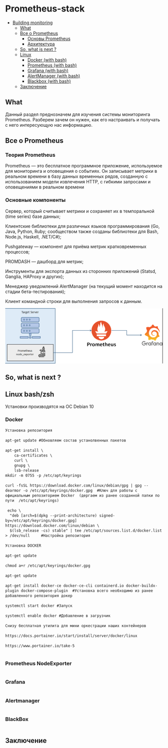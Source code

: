 # Prometheus-stack

 - [Building monitoring](#Сборка-приложения-в-DOCKER-с-помощью-Jenkins-pipline)
   - [What](#what)
   - [Все о Prometheus](#Все-о-Prometheus)
     - [Основы Prometheus](#Теория-Prometheus)
     - [Архитектура](#Основые-компоненты)
   - [So, what is next ?](#So-,-what-is-next-?)
   - [Linux](#linux-bashzsh)
     - [Docker (with bash)](#Docker)
     - [Prometheus (with bash)](#Prometheus-NodeExporter)
     - [Grafana (with bash)](#Grafana)
     - [AlertManager (with bash)](#Alertmanager)
     - [Blackbox (with bash)](#BlackBox)
   - [Заключение](#Заключение)

## What

Данный раздел преднозначем для изучения системы мониторинга Prometheus.
Разберем зачем он нужен, как его настраивать и получать с него интересующую нас информацию.

## Все о Prometheus


### Теория Prometheus

Prometheus — это бесплатное программное приложение, используемое для мониторинга и оповещения о событиях. Он записывает метрики в реальном времени в базу данных временных рядов, созданную с использованием модели извлечения HTTP, с гибкими запросами и оповещениями в реальном времени

### Основные компоненты



Сервер, который считывает метрики и сохраняет их в темпоральной (time series) базе данных;

Клиентские библиотеки для различных языков программирования (Go, Java, Python, Ruby; сообществом также созданы библиотеки для Bash, Node.js, Haskell, .NET/C#);

Pushgateway — компонент для приёма метрик кратковременных процессов;

PROMDASH — дашборд для метрик;

Инструменты для экспорта данных из сторонних приложений (Statsd, Ganglia, HAProxy и других);

Менеджер уведомлений AlertManager (на текущий момент находится на стадии бета-тестирования);

Клиент командной строки для выполнения запросов к данным.



![123](https://github.com/nongratt/Prometheus-stack/blob/main/%D0%A1%D0%BD%D0%B8%D0%BC%D0%BE%D0%BA123.PNG)

## So, what is next ?

## Linux bash/zsh

Установки производятся на ОС Debian 10

### Docker

```
Установка репозитория

apt-get update #Обновляем состав устанолвенных пакетов 

apt-get install \
    ca-certificates \
    curl \
    gnupg \
    lsb-release
mkdir -m 0755 -p /etc/apt/keyrings

curl -fsSL https://download.docker.com/linux/debian/gpg | gpg --dearmor -o /etc/apt/keyrings/docker.gpg  #Ключ для работы с официальным репозиторием Docker  (дергаем из ранее созданной папки по пути  /etc/apt/keyrings)

 echo \
  "deb [arch=$(dpkg --print-architecture) signed-by=/etc/apt/keyrings/docker.gpg] https://download.docker.com/linux/debian \
  $(lsb_release -cs) stable" | tee /etc/apt/sources.list.d/docker.list > /dev/null     #Настройка репозитория

Установка DOCKER

apt-get update

chmod a+r /etc/apt/keyrings/docker.gpg

apt-get update

apt-get install docker-ce docker-ce-cli containerd.io docker-buildx-plugin docker-compose-plugin  #Установка всего необходимо из ранее добавленного репозитория докер

systemctl start docker #Запуск

systemctl enable docker #Добавление в загрузчик 

Cнизу бесплатная утилита для мини оркестрации наших контейнеров

https://docs.portainer.io/start/install/server/docker/linux

https://www.portainer.io/take-5


```


### Prometheus NodeExporter

```

```

### Grafana

```

```
### Alertmanager

```

```
### BlackBox

```

```

## Заключение
